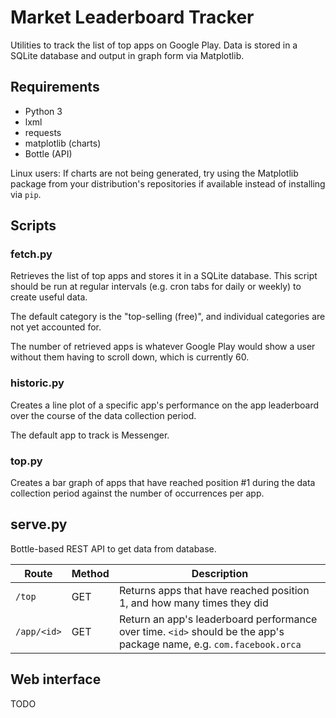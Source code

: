 Market Leaderboard Tracker
==========================

Utilities to track the list of top apps on Google Play. Data is stored in a SQLite database and output in graph form via Matplotlib.

Requirements
------------

* Python 3
* lxml
* requests
* matplotlib (charts)
* Bottle (API)

Linux users: If charts are not being generated, try using the Matplotlib package from your distribution's repositories if available instead of installing via `pip`.

Scripts
-------

### fetch.py

Retrieves the list of top apps and stores it in a SQLite database. This script should be run at regular intervals (e.g. cron tabs for daily or weekly) to create useful data.

The default category is the "top-selling (free)", and individual categories are not yet accounted for.

The number of retrieved apps is whatever Google Play would show a user without them having to scroll down, which is currently 60.

### historic.py

Creates a line plot of a specific app's performance on the app leaderboard over the course of the data collection period.

The default app to track is Messenger.

### top.py

Creates a bar graph of apps that have reached position #1 during the data collection period against the number of occurrences per app.

## serve.py

Bottle-based REST API to get data from database.

| Route            | Method        | Description |
|------------------|---------------|-------------|
| `/top`           | GET           | Returns apps that have reached position 1, and how many times they did |
| `/app/<id>`      | GET           | Return an app's leaderboard performance over time. `<id>` should be the app's package name, e.g. `com.facebook.orca` |

Web interface
-------------

TODO

